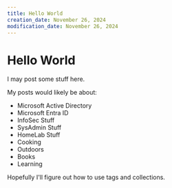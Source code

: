 ```yaml
---
title: Hello World
creation_date: November 26, 2024
modification_date: November 26, 2024
---
```


# Hello World

I may post some stuff here.

My posts would likely be about:
- Microsoft Active Directory
- Microsoft Entra ID
- InfoSec Stuff
- SysAdmin Stuff
- HomeLab Stuff
- Cooking
- Outdoors
- Books
- Learning

Hopefully I'll figure out how to use tags and collections.